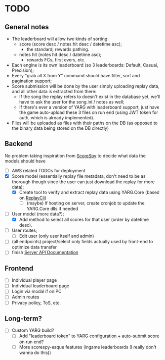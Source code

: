 # TODO

## General notes

- The leaderboard will allow two kinds of sorting:
  - score (score desc / notes hit desc / datetime asc);
    - the standard; rewards pathing.
  - notes hit (notes hit desc / datetime asc);
    - rewards FCs, first evers, etc.
- Each engine is its own leaderboard (so 3 leaderboards: Default, Casual, Precision);
- Every "grab all X from Y" command should have filter, sort and pagination support;
- Score submission will be done by the user simply uploading replay data, and all other data is extracted from there:
  - If the song the replay refers to doesn't exist in the database yet, we'll have to ask the user for the song.ini / notes as well;
  - If there's ever a version of YARG with leaderboard support, just have the game auto-upload these 3 files on run end (using JWT token for auth, which is already implemented).
- Files will be uploaded as files with their paths on the DB (as opposed to the binary data being stored on the DB directly)

## Backend

No problem taking inspiration from [ScoreSpy](https://clonehero.scorespy.online/leaderboards/95FD6F3E703C10437E882698004F3B01) to decide what data the models should have

- [ ] AWS related TODOs for deployment
- [x] Score model (essentially replay file metadata, don't need to be as thorough though since the user can just download the replay for more data);
  - [x] Create tool to verify and extract replay data using YARG.Core (based on [ReplayCli](https://github.com/YARC-Official/YARG.Core/tree/master/ReplayCli))
    - [ ] (maybe) If hosting on server, create cronjob to update the YARG.Core dlls if needed
- [ ] User model (more data?);
  - [x] Add method to select all scores for that user (order by datetime desc).
- [ ] User routes;
  - [ ] Edit user (only user itself and admin)
- [ ] (all endpoints) project/select only fields actually used by front-end to optimize data transfer
- [ ] finish [Server API Documentation](docs/serverapi.md)

## Frontend

- [ ] Individual player page
- [ ] Individual leaderboard page
- [ ] Login via modal if on PC
- [ ] Admin routes
- [ ] Privacy policy, ToS, etc.

## Long-term?

- [ ] Custom YARG build?
  - [ ] Add "leaderboard token" to YARG configuration + auto-submit score on run end?
  - [ ] More scorespy-esque features (ingame leaderboards (I really don't wanna do this))

